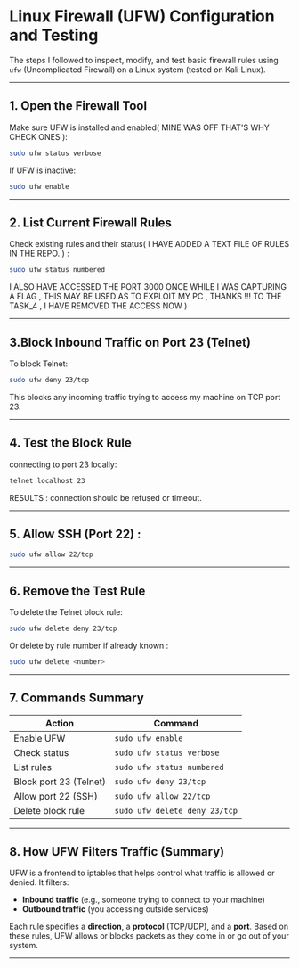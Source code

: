 
# Linux Firewall (UFW) Configuration and Testing 

The steps I followed to inspect, modify, and test basic firewall rules using `ufw` (Uncomplicated Firewall) on a Linux system (tested on Kali Linux).

---

## 1. Open the Firewall Tool

Make sure UFW is installed and enabled( MINE WAS OFF THAT'S WHY CHECK ONES ):
```bash
sudo ufw status verbose
```

If UFW is inactive:
```bash
sudo ufw enable
```

---

## 2. List Current Firewall Rules

Check existing rules and their status( I HAVE ADDED A TEXT FILE OF RULES IN THE REPO. )  :
```bash
sudo ufw status numbered
```
I ALSO HAVE ACCESSED THE PORT 3000 ONCE WHILE I WAS CAPTURING A FLAG , THIS MAY BE USED AS TO EXPLOIT MY PC , THANKS !!! TO THE TASK_4 , I HAVE REMOVED THE ACCESS NOW ) 

---

## 3.Block Inbound Traffic on Port 23 (Telnet)

To block Telnet:
```bash
sudo ufw deny 23/tcp
```

This blocks any incoming traffic trying to access my machine on TCP port 23.

---

## 4. Test the Block Rule

connecting to port 23 locally:
```bash
telnet localhost 23
```

RESULTS : connection should be refused or timeout.

---

## 5. Allow SSH (Port 22) :

```bash
sudo ufw allow 22/tcp
```

---

## 6. Remove the Test Rule

To delete the Telnet block rule:
```bash
sudo ufw delete deny 23/tcp
```

Or delete by rule number if already known :
```bash
sudo ufw delete <number>
```

---

## 7. Commands Summary

| Action                 | Command                          |
|------------------------|----------------------------------|
| Enable UFW             | `sudo ufw enable`               |
| Check status           | `sudo ufw status verbose`       |
| List rules             | `sudo ufw status numbered`      |
| Block port 23 (Telnet) | `sudo ufw deny 23/tcp`          |
| Allow port 22 (SSH)    | `sudo ufw allow 22/tcp`         |
| Delete block rule      | `sudo ufw delete deny 23/tcp`   |

---

## 8. How UFW Filters Traffic (Summary)

UFW is a frontend to iptables that helps control what traffic is allowed or denied. It filters:

- **Inbound traffic** (e.g., someone trying to connect to your machine)
- **Outbound traffic** (you accessing outside services)

Each rule specifies a **direction**, a **protocol** (TCP/UDP), and a **port**. Based on these rules, UFW allows or blocks packets as they come in or go out of your system.

---

